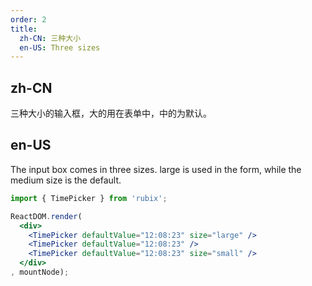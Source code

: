 ```yaml
---
order: 2 
title: 
  zh-CN: 三种大小
  en-US: Three sizes
---
```


## zh-CN

三种大小的输入框，大的用在表单中，中的为默认。

## en-US

The input box comes in three sizes. large is used in the form, while the medium size is the default.

````jsx
import { TimePicker } from 'rubix';

ReactDOM.render(
  <div>
    <TimePicker defaultValue="12:08:23" size="large" />
    <TimePicker defaultValue="12:08:23" />
    <TimePicker defaultValue="12:08:23" size="small" />
  </div>
, mountNode);
````
